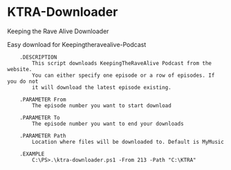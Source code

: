 # KTRA-Downloader
Keeping the Rave Alive Downloader

Easy download for Keepingtheravealive-Podcast

        .DESCRIPTION
            This script downloads KeepingTheRaveAlive Podcast from the website.
            You can either specify one episode or a row of episodes. If you do not
            it will download the latest episode existing.

        .PARAMETER From
            The episode number you want to start download

        .PARAMETER To
            The episode number you want to end your downloads
      
        .PARAMETER Path
            Location where files will be downloaded to. Default is MyMusic

        .EXAMPLE
            C:\PS>.\ktra-downloader.ps1 -From 213 -Path "C:\KTRA"
